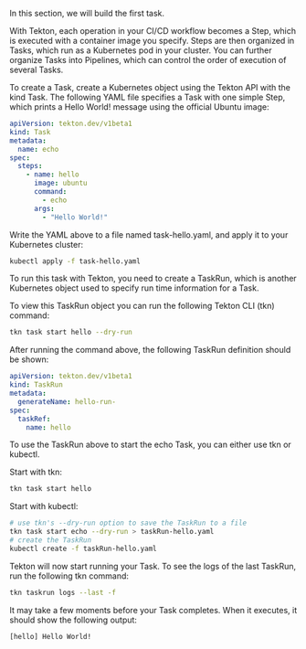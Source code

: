 In this section, we will build the first task.

With Tekton, each operation in your CI/CD workflow becomes a Step, which is executed with a container image you specify. Steps are then organized in Tasks, which run as a Kubernetes pod in your cluster. You can further organize Tasks into Pipelines, which can control the order of execution of several Tasks.

To create a Task, create a Kubernetes object using the Tekton API with the kind Task. The following YAML file specifies a Task with one simple Step, which prints a Hello World! message using the official Ubuntu image:

```yaml
apiVersion: tekton.dev/v1beta1
kind: Task
metadata:
  name: echo
spec:
  steps:
    - name: hello
      image: ubuntu
      command:
        - echo
      args:
        - "Hello World!"
```

Write the YAML above to a file named task-hello.yaml, and apply it to your Kubernetes cluster:

```bash
kubectl apply -f task-hello.yaml
```

To run this task with Tekton, you need to create a TaskRun, which is another Kubernetes object used to specify run time information for a Task.

To view this TaskRun object you can run the following Tekton CLI (tkn) command:

```bash
tkn task start hello --dry-run
```

After running the command above, the following TaskRun definition should be shown:

```yaml
apiVersion: tekton.dev/v1beta1
kind: TaskRun
metadata:
  generateName: hello-run-
spec:
  taskRef:
    name: hello
```

To use the TaskRun above to start the echo Task, you can either use tkn or kubectl.

Start with tkn:

```bash
tkn task start hello
```

Start with kubectl:

```bash
# use tkn's --dry-run option to save the TaskRun to a file
tkn task start echo --dry-run > taskRun-hello.yaml
# create the TaskRun
kubectl create -f taskRun-hello.yaml
```

Tekton will now start running your Task. To see the logs of the last TaskRun, run the following tkn command:

```bash
tkn taskrun logs --last -f
```

It may take a few moments before your Task completes. When it executes, it should show the following output:

```console
[hello] Hello World!
```
